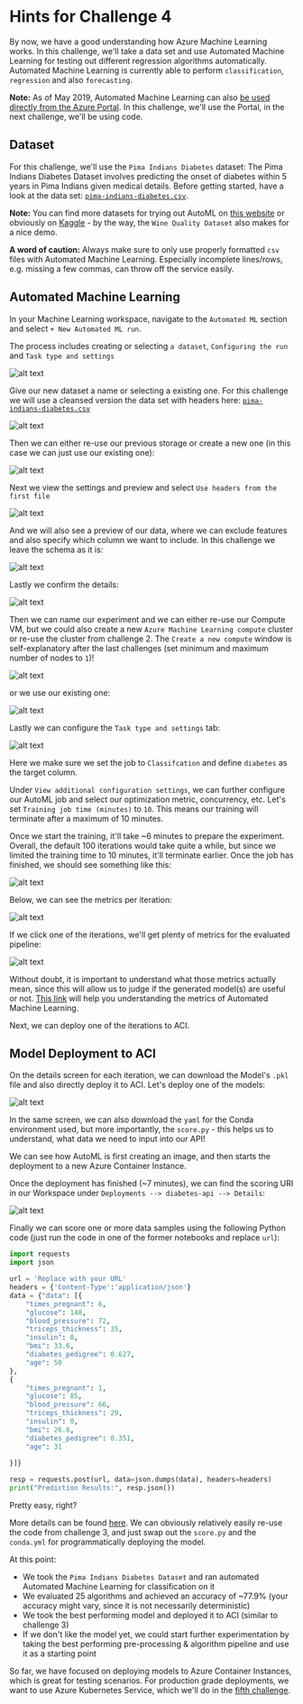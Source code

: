 # Hints for Challenge 4

By now, we have a good understanding how Azure Machine Learning works. In this  challenge, we'll take a data set and use Automated Machine Learning for testing out different regression algorithms automatically. Automated Machine Learning is currently able to perform `classification`, `regression` and also `forecasting`.

**Note:** As of May 2019, Automated Machine Learning can also [be used directly from the Azure Portal](https://docs.microsoft.com/en-us/azure/machine-learning/service/how-to-create-portal-experiments). In this challenge, we'll use the Portal, in the next challenge, we'll be using code.

## Dataset

For this challenge, we'll use the `Pima Indians Diabetes` dataset: The Pima Indians Diabetes Dataset involves predicting the onset of diabetes within 5 years in Pima Indians given medical details. Before getting started, have a look at the data set: [`pima-indians-diabetes.csv`](../data/pima-indians-diabetes.csv).

**Note:**
You can find more datasets for trying out AutoML on [this website](https://machinelearningmastery.com/standard-machine-learning-datasets/) or obviously on [Kaggle](https://www.kaggle.com/) - by the way, the `Wine Quality Dataset` also makes for a nice demo.

**A word of caution:** Always make sure to only use properly formatted `csv` files with Automated Machine Learning. Especially incomplete lines/rows, e.g. missing a few commas, can throw off the service easily.

## Automated Machine Learning

In your Machine Learning workspace, navigate to the `Automated ML` section and select `+ New Automated ML run`.

The process includes creating or selecting `a dataset`, `Configuring the run` and `Task type and settings`

![alt text](../images/04-automl-process.png "AutoML Process")

Give our new dataset a name or selecting a existing one. For this challenge we will use a cleansed version the data set with headers here:  [`pima-indians-diabetes.csv`](../data/pima-indians-diabetes.csv)

![alt text](../images/04-automl_dataset.png "AutoML Dataset")

Then we can either re-use our previous storage or create a new one (in this case we can just use our existing one):

![alt text](../images/04-automl_datastore_for_dataset.png "AutoML Datastore")

Next we view the settings and preview and select `Use headers from the first file`

![alt text](../images/04_automl_dataset_settings_preview.png "AutoML Dataset Settings")

And we will also see a preview of our data, where we can exclude features and also specify which column we want to include. In this challenge we leave the schema as it is:

![alt text](../images/04_automl_dataset_schema.png "AutoML Dataset Schema")

Lastly we confirm the details:

![alt text](../images/04_automl_confirm_details.png "AutoML Confirm Details")

Then we can name our experiment and we can either re-use our Compute VM, but we could also create a new `Azure Machine Learning compute` cluster or re-use the cluster from challenge 2. The `Create a new compute` window is self-explanatory after the last challenges (set minimum and maximum number of nodes to `1`)!

![alt text](../images/04-create_compute.png "Create new compute")

or we use our existing one:

![alt text](../images/04-automl_compute.png "Use existing compute")


Lastly we can configure the `Task type and settings` tab:

![alt text](../images/04-automl_select_task_type.png "Select task type")
 
Here we make sure we set the job to `Classifcation` and define `diabetes` as the target column.

Under `View additional configuration settings`, we can further configure our AutoML job and select our optimization metric, concurrency, etc. Let's set `Training job time (minutes)` to `10`. This means our training will terminate after a maximum of 10 minutes.

Once we start the training, it'll take ~6 minutes to prepare the experiment. Overall, the default 100 iterations would take quite a while, but since we limited the training time to 10 minutes, it'll terminate earlier. Once the job has finished, we should see something like this:

![alt text](../images/04-automl_final_results.png "Final results")

Below, we can see the metrics per iteration:

![alt text](../images/04-automl_metrics_per_iteration.png "Metrics per iteration")

If we click one of the iterations, we'll get plenty of metrics for the evaluated pipeline:

![alt text](../images/04-automl_run_details.png "Run details")

Without doubt, it is important to understand what those metrics actually mean, since this will allow us to judge if the generated model(s) are useful or not. [This link](https://docs.microsoft.com/en-us/azure/machine-learning/service/how-to-understand-automated-ml) will help you understanding the metrics of Automated Machine Learning.

Next, we can deploy one of the iterations to ACI.

## Model Deployment to ACI

On the details screen for each iteration, we can download the Model's `.pkl` file and also directly deploy it to ACI. Let's deploy one of the models:

![alt text](../images/04-automl_deploy.png "Deploy model")

In the same screen, we can also download the `yaml` for the Conda environment used, but more importantly, the `score.py` - this helps us to understand, what data we need to input into our API!

We can see how AutoML is first creating an image, and then starts the deployment to a new Azure Container Instance.

Once the deployment has finished (~7 minutes), we can find the scoring URI in our Workspace under `Deployments --> diabetes-api --> Details`:

![alt text](../images/04-automl_deployment_details.png "Deployment details")

 Finally we can score one or more data samples using the following Python code (just run the code in one of the former notebooks and replace `url`):

```python
import requests
import json

url = 'Replace with your URL'
headers = {'Content-Type':'application/json'}
data = {"data": [{
    "times_pregnant": 6,
    "glucose": 148,
    "blood_pressure": 72,
    "triceps_thickness": 35,
    "insulin": 0,
    "bmi": 33.6,
    "diabetes_pedigree": 0.627,
    "age": 50
},
{
    "times_pregnant": 1,
    "glucose": 85,
    "blood_pressure": 66,
    "triceps_thickness": 29,
    "insulin": 0,
    "bmi": 26.6,
    "diabetes_pedigree": 0.351,
    "age": 31
    
}]}

resp = requests.post(url, data=json.dumps(data), headers=headers)
print("Prediction Results:", resp.json())
```

Pretty easy, right?

More details can be found [here](https://docs.microsoft.com/en-us/azure/machine-learning/service/how-to-create-portal-experiments#deploy-model). We can obviously relatively easily re-use the code from challenge 3, and just swap out the `score.py` and the `conda.yml` for programmatically deploying the model.

At this point:

* We took the `Pima Indians Diabetes Dataset` and ran automated Automated Machine Learning for classification on it
* We evaluated 25 algorithms and achieved an accuracy of ~77.9% (your accuracy might vary, since it is not necessarily deterministic)
* We took the best performing model and deployed it to ACI (similar to challenge 3)
* If we don't like the model yet, we could start further experimentation by taking the best performing pre-processing & algorithm pipeline and use it as a starting point

So far, we have focused on deploying models to Azure Container Instances, which is great for testing scenarios. For production grade deployments, we want to use Azure Kubernetes Service, which we'll do in the [fifth challenge](challenge_05.md).